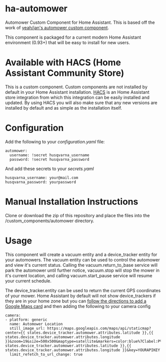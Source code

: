 # ha-automower
Automower Custom Component for Home Assistant. This is based off the work of [yeah/jan's automower custom component](
https://github.com/yeah/home-assistant).

This component is packaged for a current modern Home Assistant environment (0.93+) that will be easy to install for new users. 


# Available with HACS (Home Assistant Community Store)
This is a custom component. Custom components are not installed by default in your Home Assistant installation. [HACS](https://github.com/custom-components/hacs) is an Home Assistant store integration from which this integration can be easily installed and updated. By using HACS you will also make sure that any new versions are installed by default and as simple as the installation itself.

# Configuration
Add the following to your *configuration.yaml* file:

    automower:
      username: !secret husqvarna_username
      password: !secret husqvarna_password

And add these secrets to your *secrets.yaml*

    husqvarna_username: your@mail.com
    husqvarna_password: yourpassword

# Manual Installation Instructions
Clone or download the zip of this repository and place the files into the <ha-config>/custom_components/automower directory. 

# Usage
This component will create a vacuum entity and a device_tracker entity for your automowers. The vacuum entity can be used to control the automower and view it's current status. Calling the vacuum.return_to_base service will park the automower until further notice, vacuum.stop will stop the mower in it's current location, and calling vacuum.start_pause service will resume your current schedule. 

The device_tracker.entity can be used to return the current GPS coordinates of your mower. Home Assistant by default will not show device_trackers if they are in your home zone but you can [follow the directions to add a Google Maps card](https://www.home-assistant.io/cookbook/google_maps_card/) and then adding the following to your camera config

    camera:
    - platform: generic
      name: Automower Location
      still_image_url: https://maps.googleapis.com/maps/api/staticmap?center={{ states.device_tracker.automower.attributes.latitude }},{{ states.device_tracker.automower.attributes.longitude }}&zoom=19&size=500x500&maptype=satellite&markers=color:blue%7Clabel:P%7C{{ states.device_tracker.automower.attributes.latitude }},{{ states.device_tracker.automower.attributes.longitude }}&key=YOURAPIKEY
      limit_refetch_to_url_change: true
